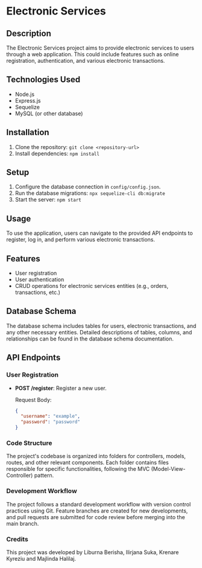 # Electronic Services

## Description

The Electronic Services project aims to provide electronic services to users through a web application. This could include features such as online registration, authentication, and various electronic transactions.

## Technologies Used

- Node.js
- Express.js
- Sequelize
- MySQL (or other database)

## Installation

1. Clone the repository: `git clone <repository-url>`
2. Install dependencies: `npm install`

## Setup

1. Configure the database connection in `config/config.json`.
2. Run the database migrations: `npx sequelize-cli db:migrate`
3. Start the server: `npm start`

## Usage

To use the application, users can navigate to the provided API endpoints to register, log in, and perform various electronic transactions.

## Features

- User registration
- User authentication
- CRUD operations for electronic services entities (e.g., orders, transactions, etc.)

## Database Schema

The database schema includes tables for users, electronic transactions, and any other necessary entities. Detailed descriptions of tables, columns, and relationships can be found in the database schema documentation.

## API Endpoints

### User Registration

- **POST /register**: Register a new user.

  Request Body:
  ```json
  {
    "username": "example",
    "password": "password"
  }

 ### Code Structure
The project's codebase is organized into folders for controllers, models, routes, and other relevant components. Each folder contains files responsible for specific functionalities, following the MVC (Model-View-Controller) pattern.

### Development Workflow
The project follows a standard development workflow with version control practices using Git. Feature branches are created for new developments, and pull requests are submitted for code review before merging into the main branch.

 ### Credits
This project was developed by Liburna Berisha, Ilirjana Suka, Krenare Kyreziu and Majlinda Halilaj.
